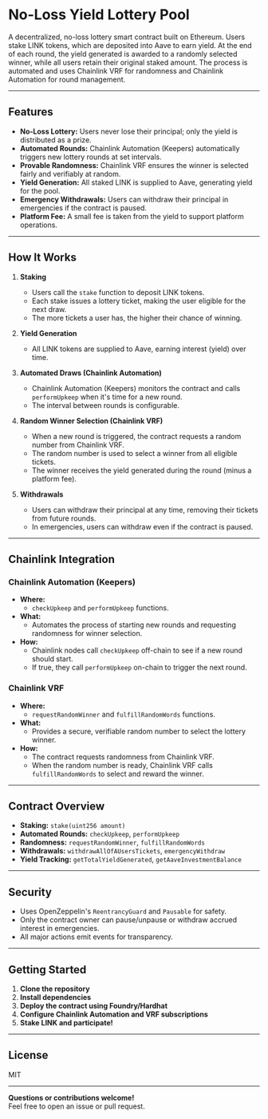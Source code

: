 # No-Loss Yield Lottery Pool

A decentralized, no-loss lottery smart contract built on Ethereum. Users stake LINK tokens, which are deposited into Aave to earn yield. At the end of each round, the yield generated is awarded to a randomly selected winner, while all users retain their original staked amount. The process is automated and uses Chainlink VRF for randomness and Chainlink Automation for round management.

---

## Features

- **No-Loss Lottery:** Users never lose their principal; only the yield is distributed as a prize.
- **Automated Rounds:** Chainlink Automation (Keepers) automatically triggers new lottery rounds at set intervals.
- **Provable Randomness:** Chainlink VRF ensures the winner is selected fairly and verifiably at random.
- **Yield Generation:** All staked LINK is supplied to Aave, generating yield for the pool.
- **Emergency Withdrawals:** Users can withdraw their principal in emergencies if the contract is paused.
- **Platform Fee:** A small fee is taken from the yield to support platform operations.

---

## How It Works

1. **Staking**
   - Users call the `stake` function to deposit LINK tokens.
   - Each stake issues a lottery ticket, making the user eligible for the next draw.
   - The more tickets a user has, the higher their chance of winning.

2. **Yield Generation**
   - All LINK tokens are supplied to Aave, earning interest (yield) over time.

3. **Automated Draws (Chainlink Automation)**
   - Chainlink Automation (Keepers) monitors the contract and calls `performUpkeep` when it's time for a new round.
   - The interval between rounds is configurable.

4. **Random Winner Selection (Chainlink VRF)**
   - When a new round is triggered, the contract requests a random number from Chainlink VRF.
   - The random number is used to select a winner from all eligible tickets.
   - The winner receives the yield generated during the round (minus a platform fee).

5. **Withdrawals**
   - Users can withdraw their principal at any time, removing their tickets from future rounds.
   - In emergencies, users can withdraw even if the contract is paused.

---

## Chainlink Integration

### Chainlink Automation (Keepers)
- **Where:**  
  - `checkUpkeep` and `performUpkeep` functions.
- **What:**  
  - Automates the process of starting new rounds and requesting randomness for winner selection.
- **How:**  
  - Chainlink nodes call `checkUpkeep` off-chain to see if a new round should start.
  - If true, they call `performUpkeep` on-chain to trigger the next round.

### Chainlink VRF
- **Where:**  
  - `requestRandomWinner` and `fulfillRandomWords` functions.
- **What:**  
  - Provides a secure, verifiable random number to select the lottery winner.
- **How:**  
  - The contract requests randomness from Chainlink VRF.
  - When the random number is ready, Chainlink VRF calls `fulfillRandomWords` to select and reward the winner.

---

## Contract Overview

- **Staking:** `stake(uint256 amount)`
- **Automated Rounds:** `checkUpkeep`, `performUpkeep`
- **Randomness:** `requestRandomWinner`, `fulfillRandomWords`
- **Withdrawals:** `withdrawAllOfAUsersTickets`, `emergencyWithdraw`
- **Yield Tracking:** `getTotalYieldGenerated`, `getAaveInvestmentBalance`

---

## Security

- Uses OpenZeppelin's `ReentrancyGuard` and `Pausable` for safety.
- Only the contract owner can pause/unpause or withdraw accrued interest in emergencies.
- All major actions emit events for transparency.

---

## Getting Started

1. **Clone the repository**
2. **Install dependencies**
3. **Deploy the contract using Foundry/Hardhat**
4. **Configure Chainlink Automation and VRF subscriptions**
5. **Stake LINK and participate!**

---

## License

MIT

---

**Questions or contributions welcome!**  
Feel free to open an issue or pull request.
